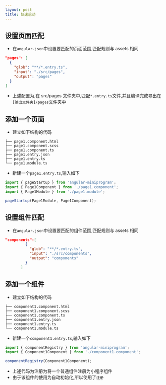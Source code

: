 ```yaml
---
layout: post
title: 快速启动
---
```

## 设置页面匹配

- 在`angular.json`中设置要匹配的页面范围,匹配规则与 assets 相同

```json
"pages": [
  {
    "glob": "**/*.entry.ts",
    "input": "./src/pages",
    "output": "pages"
  }
]
```

- 上述配置为,在 src/pages 文件夹中,匹配`*.entry.ts`文件,并且编译完成导出在`[输出文件夹]/pages`文件夹中

## 添加一个页面

- 建立如下结构的代码

```tree
├── page1.component.html
├── page1.component.scss
├── page1.component.ts
├── page1.entry.json
├── page1.entry.ts
└── page1.module.ts
```

- 新建一个`page1.entry.ts`,输入如下

```ts
import { pageStartup } from 'angular-miniprogram';
import { Page1Component } from './page1.component';
import { Page1Module } from './page1.module';

pageStartup(Page1Module, Page1Component);
```

## 设置组件匹配

- 在`angular.json`中设置要匹配的组件范围,匹配规则与 assets 相同

```json
"components":[
         {
           "glob": "**/*.entry.ts",
           "input": "./src/components",
           "output": "components"
         }
       ]
```

## 添加一个组件

- 建立如下结构的代码

```tree
├── component1.component.html
├── component1.component.scss
├── component1.component.ts
├── component1.entry.json
├── component1.entry.ts
└── component1.module.ts
```

- 新建一个`component1.entry.ts`,输入如下

```ts
import { componentRegistry } from 'angular-miniprogram';
import { Component1Component } from './component1.component';

componentRegistry(Component1Component);
```

- 上述代码为注册为将一个普通组件注册为小程序组件
- 由于该组件的使用为自动初始化,所以使用了`注册`
